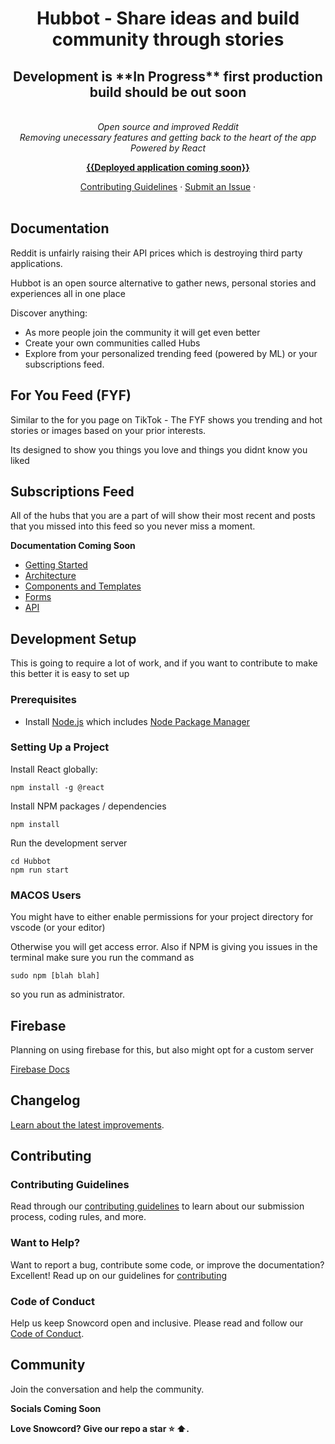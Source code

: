 <h1 align="center">Hubbot - Share ideas and build community through stories</h1>
  <h2 align="center">Development is **In Progress** first production build should be out soon</h2>

<p align="center">
  <br>
  <i>Open source and improved Reddit
    <br> Removing unecessary features and getting back to the heart of the app
    <br> Powered by React</i>
  <br>
</p>

<p align="center">
  <a href="#"><strong>{{Deployed application coming soon}}</strong></a>
  <br>
</p>

<p align="center">
  <a href="CONTRIBUTING.md">Contributing Guidelines</a>
  ·
  <a href="#">Submit an Issue</a>
  ·
  <br>
  <br>
</p>

## Documentation

Reddit is unfairly raising their API prices which is destroying third party applications.

Hubbot is an open source alternative to gather news, personal stories and experiences all in one place

Discover anything:
- As more people join the community it will get even better
- Create your own communities called Hubs
- Explore from your personalized trending feed (powered by ML) or your subscriptions feed.

## For You Feed (FYF)

Similar to the for you page on TikTok - The FYF shows you trending and hot stories or images based on your prior interests. 

Its designed to show you things you love and things you didnt know you liked

## Subscriptions Feed

All of the hubs that you are a part of will show their most recent and posts that you missed into this feed so you never miss a moment.

**Documentation Coming Soon**
- [Getting Started][quickstart]
- [Architecture][architecture]
- [Components and Templates][componentstemplates]
- [Forms][forms]
- [API][api]

## Development Setup

This is going to require a lot of work, and if you want to contribute to make this better it is easy to set up

### Prerequisites

- Install [Node.js] which includes [Node Package Manager][npm]

### Setting Up a Project

Install React globally:

```
npm install -g @react
```

Install NPM packages / dependencies

```
npm install
```

Run the development server

```
cd Hubbot
npm run start
```

### MACOS Users

You might have to either enable permissions for your project directory for vscode (or your editor)

Otherwise you will get access error. Also if NPM is giving you issues in the terminal make sure you run the command as 

``sudo npm [blah blah]``

so you run as administrator.

## Firebase

Planning on using firebase for this, but also might opt for a custom server

[Firebase Docs](https://firebase.google.com/docs/database)

## Changelog

[Learn about the latest improvements][changelog].

## Contributing

### Contributing Guidelines

Read through our [contributing guidelines][contributing] to learn about our submission process, coding rules, and more.

### Want to Help?

Want to report a bug, contribute some code, or improve the documentation? Excellent! Read up on our guidelines for [contributing][contributing]

### Code of Conduct

Help us keep Snowcord open and inclusive. Please read and follow our [Code of Conduct][codeofconduct].

## Community

Join the conversation and help the community.

**Socials Coming Soon**

**Love Snowcord? Give our repo a star :star: :arrow_up:.**

[contributing]: CONTRIBUTING.md
[quickstart]: https://angular.io/start
[changelog]: CHANGELOG.md
[ng]: https://angular.io
[documentation]: https://angular.io/docs
[angularmaterial]: https://material.angular.io/
[cli]: https://cli.angular.io/
[architecture]: https://angular.io/guide/architecture
[componentstemplates]: https://angular.io/guide/displaying-data
[forms]: https://angular.io/guide/forms-overview
[api]: https://angular.io/api
[angularelements]: https://angular.io/guide/elements
[ssr]: https://angular.io/guide/universal
[schematics]: https://angular.io/guide/schematics
[lazyloading]: https://angular.io/guide/lazy-loading-ngmodules
[node.js]: https://nodejs.org/
[npm]: https://www.npmjs.com/get-npm
[codeofconduct]: CODE_OF_CONDUCT.md
[twitter]: https://www.twitter.com/angular
[discord]: https://discord.gg/angular
[gitter]: https://gitter.im/angular/angular
[stackoverflow]: https://stackoverflow.com/questions/tagged/angular
[youtube]: https://youtube.com/angular
[meetup]: https://www.meetup.com/find/?keywords=angular
[animations]: https://angular.io/guide/animations
